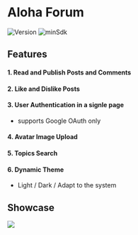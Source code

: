 # Aloha Forum

![Version](https://img.shields.io/badge/version-1.0.0-brightgreen)
![minSdk](https://img.shields.io/badge/minSdk-24-brightgreen)

## Features
#### 1. Read and Publish Posts and Comments
#### 2. Like and Dislike Posts
#### 3. User Authentication in a signle page
 - supports Google OAuth only
#### 4. Avatar Image Upload
#### 5. Topics Search
#### 6. Dynamic Theme
 - Light / Dark / Adapt to the system

## Showcase

[![](https://img.youtube.com/vi/_wkU4PypZ1s/maxresdefault.jpg)](https://youtube.com/watch?v=_wkU4PypZ1s)
